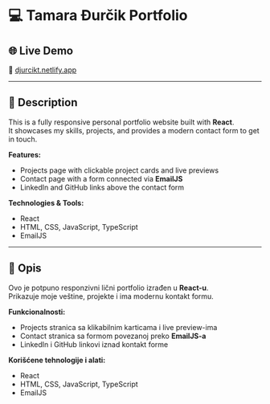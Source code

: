 # 💻 Tamara Đurčik Portfolio

## 🌐 Live Demo
🔗 [djurcikt.netlify.app](djurcikt.netlify.app)  

---

## 📜 Description
This is a fully responsive personal portfolio website built with **React**.  
It showcases my skills, projects, and provides a modern contact form to get in touch.

**Features:**
- Projects page with clickable project cards and live previews
- Contact page with a form connected via **EmailJS**
- LinkedIn and GitHub links above the contact form

**Technologies & Tools:**
- React
- HTML, CSS, JavaScript, TypeScript
- EmailJS

---

## 📜 Opis
Ovo je potpuno responzivni lični portfolio izrađen u **React-u**.  
Prikazuje moje veštine, projekte i ima modernu kontakt formu.

**Funkcionalnosti:**
- Projects stranica sa klikabilnim karticama i live preview-ima
- Contact stranica sa formom povezanoj preko **EmailJS-a**
- LinkedIn i GitHub linkovi iznad kontakt forme

**Korišćene tehnologije i alati:**
- React
- HTML, CSS, JavaScript, TypeScript
- EmailJS
